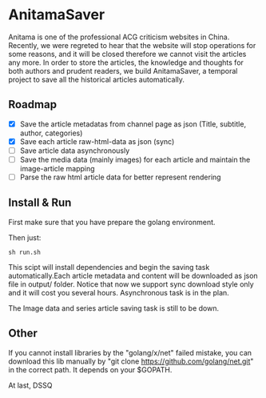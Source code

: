 # AnitamaSaver

Anitama is one of the professional ACG criticism websites in China. Recently, we were regreted to hear that the website will stop operations for some reasons, and it will be closed therefore we cannot visit the articles any more. In order to store the articles, the knowledge and thoughts for both authors and prudent readers, we build AnitamaSaver, a temporal project to save all the historical articles automatically.

## Roadmap

* [x] Save the article metadatas from channel page as json (Title, subtitle, author, categories)
* [x] Save each article raw-html-data as json (sync)
* [ ] Save article data asynchronously
* [ ] Save the media data (mainly images) for each article and maintain the image-article mapping
* [ ] Parse the raw html article data for better represent rendering

## Install & Run

First make sure that you have prepare the golang environment.

Then just:
```
sh run.sh
```

This scipt will install dependencies and begin the saving task automatically.Each article metadata and content will be downloaded as json file in output/ folder. Notice that now we support sync download style only and it will cost you several hours. Asynchronous task is in the plan.

The Image data and series article saving task is still to be down.

## Other

If you cannot install libraries by the "golang/x/net" failed mistake, you can download this lib manually by "git clone https://github.com/golang/net.git" in the correct path. It depends on your $GOPATH.

At last,
DSSQ